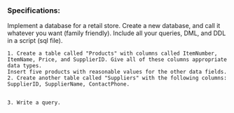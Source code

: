 ### Specifications:
Implement a database for a retail store. 
Create a new database, and call it whatever you want (family friendly). 
Include all your queries, DML, and DDL in a script (sql file). 

```
1. Create a table called "Products" with columns called ItemNumber, ItemName, Price, and SupplierID. Give all of these columns appropriate data types. 
Insert five products with reasonable values for the other data fields.
2. Create another table called "Suppliers" with the following columns: SupplierID, SupplierName, ContactPhone.


3. Write a query.
```
